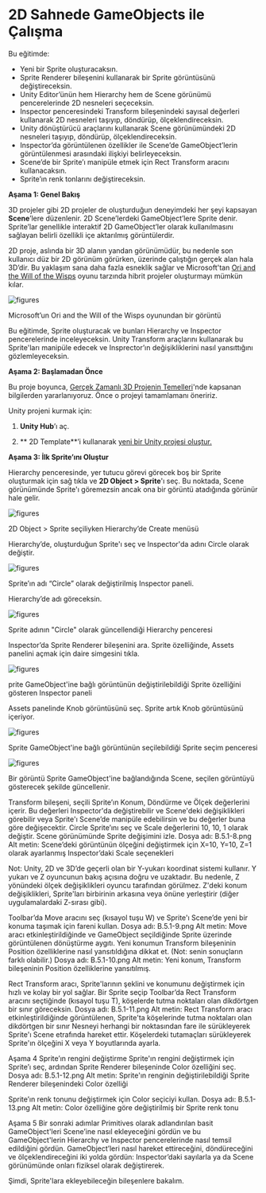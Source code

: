 # 2D Sahnede GameObjects ile Çalışma

Bu eğitimde:

- Yeni bir Sprite oluşturacaksın.
- Sprite Renderer bileşenini kullanarak bir Sprite görüntüsünü değiştireceksin.
- Unity Editor’ünün hem Hierarchy hem de Scene görünümü pencerelerinde 2D nesneleri seçeceksin.
- Inspector penceresindeki Transform bileşenindeki sayısal değerleri kullanarak 2D nesneleri taşıyıp, döndürüp, ölçeklendireceksin.
- Unity dönüştürücü araçlarını kullanarak Scene görünümündeki 2D nesneleri taşıyıp, döndürüp, ölçeklendireceksin.
- Inspector’da görüntülenen özellikler ile Scene’de GameObject’lerin görüntülenmesi arasındaki ilişkiyi belirleyeceksin.
- Scene’de bir Sprite’ı manipüle etmek için Rect Transform aracını kullanacaksın.
- Sprite’ın renk tonlarını değiştireceksin.

**Aşama 1: Genel Bakış**

3D projeler gibi 2D projeler de oluşturduğun deneyimdeki her şeyi kapsayan **Scene**’lere düzenlenir. 2D Scene’lerdeki GameObject’lere Sprite denir. Sprite’lar genellikle interaktif 2D GameObject’ler olarak kullanılmasını sağlayan belirli özellikli içe aktarılmış görüntülerdir. 

2D proje, aslında bir 3D alanın yandan görünümüdür, bu nedenle son kullanıcı düz bir 2D görünüm görürken, üzerinde çalıştığın gerçek alan hala 3D’dir. Bu yaklaşım sana daha fazla esneklik sağlar ve Microsoft'tan [Ori and the Will of the Wisps](https://www.orithegame.com/) oyunu tarzında hibrit projeler oluşturmayı mümkün kılar.

![figures](https://raw.githubusercontent.com/Kodluyoruz/taskforce/main/unity-essentials/work-with-gameObjects-2D-scene/figures/B.5.1-1.png)

Microsoft’un Ori and the Will of the Wisps oyunundan bir görüntü 

Bu eğitimde, Sprite oluşturacak ve bunları Hierarchy ve Inspector pencerelerinde inceleyeceksin. Unity Transform araçlarını kullanarak bu Sprite'ları manipüle edecek ve Insprector’ın değişikliklerini nasıl yansıttığını gözlemleyeceksin.

**Aşama 2: Başlamadan Önce**

Bu proje boyunca, [Gerçek Zamanlı 3D Projenin Temelleri](https://learn.unity.com/project/foundations-of-real-time-3d)'nde kapsanan bilgilerden yararlanıyoruz. Önce o projeyi tamamlamanı öneririz.

Unity projeni kurmak için:

1.  **Unity Hub**’ı aç.

2. ** 2D Template**’i kullanarak [yeni bir Unity projesi oluştur.](https://learn.unity.com/tutorial/project-setup-processes#60f6aedeedbc2a7e96802196)

**Aşama 3: İlk Sprite’ını Oluştur**

Hierarchy penceresinde, yer tutucu görevi görecek boş bir Sprite oluşturmak için sağ tıkla ve **2D Object > Sprite**'ı seç. Bu noktada, Scene görünümünde Sprite'ı göremezsin ancak ona bir görüntü atadığında görünür hale gelir.

![figures](https://raw.githubusercontent.com/Kodluyoruz/taskforce/main/unity-essentials/work-with-gameObjects-2D-scene/figures/B.5.1-2.png)

2D Object > Sprite seçiliyken Hierarchy’de Create menüsü

Hierarchy’de, oluşturduğun Sprite'ı seç ve Inspector'da adını Circle olarak değiştir.

![figures](https://raw.githubusercontent.com/Kodluyoruz/taskforce/main/unity-essentials/work-with-gameObjects-2D-scene/figures/B.5.1-3.png)

Sprite’ın adı “Circle” olarak değiştirilmiş Inspector paneli. 

Hierarchy’de adı göreceksin.

![figures](https://raw.githubusercontent.com/Kodluyoruz/taskforce/main/unity-essentials/work-with-gameObjects-2D-scene/figures/B.5.1-4.png)

Sprite adının "Circle" olarak güncellendiği Hierarchy penceresi

Inspector’da Sprite Renderer bileşenini ara. Sprite özelliğinde, Assets panelini açmak için daire simgesini tıkla.

![figures](https://raw.githubusercontent.com/Kodluyoruz/taskforce/main/unity-essentials/work-with-gameObjects-2D-scene/figures/B.5.1-5.png)

prite GameObject'ine bağlı görüntünün değiştirilebildiği Sprite özelliğini gösteren Inspector paneli

Assets panelinde Knob görüntüsünü seç. Sprite artık Knob görüntüsünü içeriyor.

![figures](https://raw.githubusercontent.com/Kodluyoruz/taskforce/main/unity-essentials/work-with-gameObjects-2D-scene/figures/B.5.1-6.png)

Sprite GameObject'ine bağlı görüntünün seçilebildiği Sprite seçim penceresi

![figures](https://raw.githubusercontent.com/Kodluyoruz/taskforce/main/unity-essentials/work-with-gameObjects-2D-scene/figures/B.5.1-7.png)

Bir görüntü Sprite GameObject'ine bağlandığında Scene, seçilen görüntüyü gösterecek şekilde güncellenir.

Transform bileşeni, seçili Sprite’ın Konum, Döndürme ve Ölçek değerlerini içerir. Bu değerleri Inspector'da değiştirebilir ve Scene'deki değişiklikleri görebilir veya Sprite'ı Scene’de manipüle edebilirsin ve bu değerler buna göre değişecektir. Circle Sprite’ını seç ve Scale değerlerini 10, 10, 1  olarak değiştir. Scene görünümünde Sprite değişimini izle.
Dosya adı: B.5.1-8.png
Alt metin: Scene’deki görüntünün ölçeğini değiştirmek için X=10, Y=10, Z=1 olarak ayarlanmış Inspector’daki Scale seçenekleri

Not: Unity, 2D ve 3D’de geçerli olan bir Y-yukarı koordinat sistemi kullanır. Y yukarı ve Z oyuncunun bakış açısına doğru ve uzaktadır. Bu nedenle, Z yönündeki ölçek değişiklikleri oyuncu tarafından görülmez. Z'deki konum değişiklikleri, Sprite'ları birbirinin arkasına veya önüne yerleştirir (diğer uygulamalardaki Z-sırası gibi).

Toolbar’da Move aracını seç (kısayol tuşu W) ve Sprite'ı Scene’de yeni bir konuma taşımak için fareni kullan.
Dosya adı: B.5.1-9.png
Alt metin: Move aracı etkinleştirildiğinde ve GameObject seçildiğinde Sprite üzerinde görüntülenen dönüştürme aygıtı. 
Yeni konumun Transform bileşeninin Position özelliklerine nasıl yansıtıldığına dikkat et. (Not: senin sonuçların farklı olabilir.)
Dosya adı: B.5.1-10.png
Alt metin: Yeni konum, Transform bileşeninin Position özelliklerine yansıtılmış. 

Rect Transform aracı, Sprite'larının şeklini ve konumunu değiştirmek için hızlı ve kolay bir yol sağlar. Bir Sprite seçip Toolbar’da Rect Transform aracını seçtiğinde (kısayol tuşu T), köşelerde tutma noktaları olan dikdörtgen bir sınır göreceksin.
Dosya adı: B.5.1-11.png
Alt metin: Rect Transform aracı etkinleştirildiğinde görüntülenen, Sprite'ta köşelerinde tutma noktaları olan dikdörtgen bir sınır
Nesneyi herhangi bir noktasından fare ile sürükleyerek Sprite'ı Scene etrafında hareket ettir. Köşelerdeki tutamaçları sürükleyerek Sprite'ın ölçeğini X veya Y boyutlarında ayarla.

Aşama 4 Sprite’ın rengini değiştirme
Sprite'ın rengini değiştirmek için Sprite’ı seç, ardından Sprite Renderer bileşeninde Color özelliğini seç.
Dosya adı: B.5.1-12.png
Alt metin: Sprite'ın renginin değiştirilebildiği Sprite Renderer bileşenindeki Color özelliği

Sprite’ın renk tonunu değiştirmek için Color seçiciyi kullan.
Dosya adı: B.5.1-13.png
Alt metin: Color özelliğine göre değiştirilmiş bir Sprite renk tonu



Aşama 5 Bir sonraki adımlar
Primitives olarak adlandırılan basit GameObject'leri Scene’ine nasıl ekleyeceğini gördün ve bu GameObject'lerin Hierarchy ve Inspector pencerelerinde nasıl temsil edildiğini gördün. GameObject’leri nasıl hareket ettireceğini, döndüreceğini ve ölçeklendireceğini iki yolda gördün: Inspector’daki sayılarla ya da Scene görünümünde onları fiziksel olarak değiştirerek.

Şimdi, Sprite'lara ekleyebileceğin bileşenlere bakalım.









